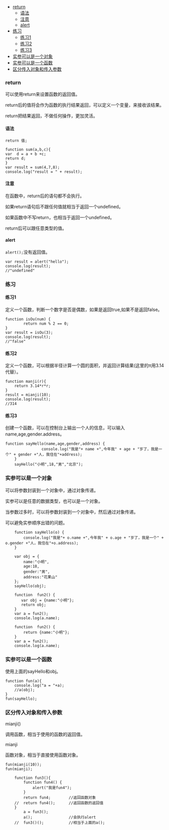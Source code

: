 - [return](#return)
    - [语法](#语法)
    - [注意](#注意)
    - [alert](#alert)
- [练习](#练习)
    - [练习1](#练习1)
    - [练习2](#练习2)
    - [练习3](#练习3)
- [实参可以是一个对象](#实参可以是一个对象)
- [实参可以是一个函数](#实参可以是一个函数)
- [区分传入对象和传入参数](#区分传入对象和传入参数)

### return

可以使用return来设置函数的返回值。

return后的值将会作为函数的执行结果返回，可以定义一个变量，来接收该结果。

return把结果返回，不做任何操作，更加灵活。

#### 语法

```
return 值;
```

```
function sum(a,b,c){
var  d = a + b +c;
return d;
}
var result = sum(4,7,8);
console.log("result = " + result);
```

#### 注意

在函数中，return后的语句都不会执行。

如果return语句后不跟任何值就相当于返回一个undefined。

如果函数中不写return，也相当于返回一个undefined。

return后可以跟任意类型的值。

#### alert

`alert();`没有返回值。

```
var result = alert("hello");
console.log(result);
//"undefined"
```

### 练习

#### 练习1

定义一个函数，判断一个数字是否是偶数，如果是返回true,如果不是返回false。

```
function isOu(num) {
        return num % 2 == 0;
}
var result = isOu(3);
console.log(result);
//"false"
```

#### 练习2

定义一个函数，可以根据半径计算一个圆的面积，并返回计算结果(这里的π用3.14代替）。

```
function manji(r){
    return 3.14*r*r;
}
result = mianji(10);
console.log(result);
//314
```

#### 练习3

创建一个函数，可以在控制台上输出一个人的信息，可以输入name,age,gender.address。

```
function sayHello(name,age,gender,address) {
                console.log("我是"+ name +",今年我" + age + "岁了，我是一个" + gender +"人，我住在"+address);
    }
    sayHello("小明",18,"男","北京");
```

### 实参可以是一个对象

可以将参数封装到一个对象中，通过对象传递。

实参可以是任意的数据类型，也可以是一个对象。

当参数过多时，可以将参数封装到一个对象中，然后通过对象传递。

可以避免实参顺序出错的问题。

```
    function sayHello(o) {
        console.log("我是"+ o.name +",今年我" + o.age + "岁了，我是一个" + o.gender +"人，我住在"+o.address);
    }

    var obj = {
        name:"小明",
        age:18,
        gender:"男",
        address:"花果山"
    };
    sayHello(obj);
```

```
    function  fun2() {
       var obj = {name:"小明"};
       return obj;
    }
    var a = fun2();
    console.log(a.name);
```

```
    function  fun2() {
        return {name:"小明"};
    }
    var a = fun2();
    console.log(a.name);
```

### 实参可以是一个函数

使用上面的sayHello和obj。

```
function fun(a){
	console.log("a = "+a);
	//a(obj);
}
fun(sayHello);
```

### 区分传入对象和传入参数

mianji()

调用函数，相当于使用的函数的返回值。

mianji

函数对象，相当于直接使用函数对象。

```
fun(mianji(10));
fun(mianji);
```

```
    function fun3(){
        function fun4() {
            alert("我是fun4");
        }
        return fun4;        //返回函数对象
    //  return fun4();      //返回函数的返回值
    }
        a = fun3();
        a();                //会执行alert
    //  fun3()();           //相当于上面的a();
```